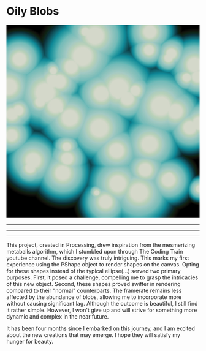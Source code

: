 # Oily Blobs

![Oily Blobs](./image/0000.jpg)

---



---

---



This project, created in Processing, drew inspiration from the mesmerizing metaballs algorithm, which I stumbled upon through The Coding Train youtube channel. The discovery was truly intriguing. This marks my first experience using the PShape object to render shapes on the canvas.
Opting for these shapes instead of the typical ellipse(...) served two primary purposes.
First, it posed a challenge, compelling me to grasp the intricacies of this new object.
Second, these shapes proved swifter in rendering compared to their "normal" counterparts. The framerate remains less affected by the abundance of blobs, allowing me to incorporate more without causing significant lag.
Although the outcome is beautiful, I still find it rather simple. However, I won't give up and will strive for something more dynamic and complex in the near future.

It has been four months since I embarked on this journey, and I am excited about the new creations that may emerge. I hope they will satisfy my hunger for beauty.
